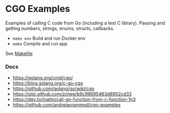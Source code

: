 # CGO Examples

Examples of calling C code from Go (including a test C library). Passing and getting numbers, strings, enums, structs, callbacks.

- `make env` Build and run Docker env  
- `make` Compile and run app

See [Makefile](Makefile)

### Docs

* https://golang.org/cmd/cgo/
* https://blog.golang.org/c-go-cgo
* https://github.com/golang/go/wiki/cgo
* https://gist.github.com/zchee/b9c99695463d8902cd33
* https://dev.to/mattn/call-go-function-from-c-function-1n3
* https://github.com/andreiavrammsd/cgo-examples
